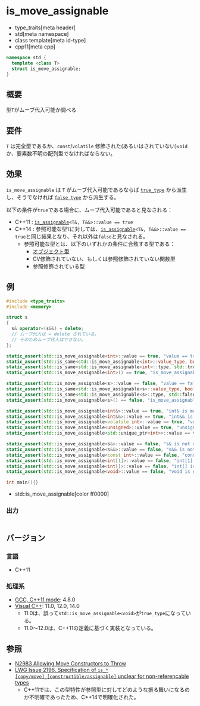 # is_move_assignable
* type_traits[meta header]
* std[meta namespace]
* class template[meta id-type]
* cpp11[meta cpp]

```cpp
namespace std {
  template <class T>
  struct is_move_assignable;
}
```

## 概要
型`T`がムーブ代入可能か調べる


## 要件
`T` は完全型であるか、`const`/`volatile` 修飾された(あるいはされていない)`void` か、要素数不明の配列型でなければならない。


## 効果
`is_move_assignable` は `T` がムーブ代入可能であるならば [`true_type`](true_type.md) から派生し、そうでなければ [`false_type`](false_type.md) から派生する。

以下の条件が`true`である場合に、ムーブ代入可能であると見なされる：

- C++11 : [`is_assignable`](is_assignable.md)`<T&, T&&>::value == true`
- C++14 : 参照可能な型`T`に対しては、[`is_assignable`](is_assignable.md)`<T&, T&&>::value == true`と同じ結果となり、それ以外は`false`と見なされる。
    - 参照可能な型とは、以下のいずれかの条件に合致する型である：
        - [オブジェクト型](is_object.md)
        - CV修飾されていない、もしくは参照修飾されていない関数型
        - 参照修飾されている型

## 例
```cpp
#include <type_traits>
#include <memory>

struct s
{
  s& operator=(s&&) = delete;
  // ムーブ代入は = delete されている。
  // そのためムーブ代入はできない。
};

static_assert(std::is_move_assignable<int>::value == true, "value == true, int is move assignable");
static_assert(std::is_same<std::is_move_assignable<int>::value_type, bool>::value, "value_type == bool");
static_assert(std::is_same<std::is_move_assignable<int>::type, std::true_type>::value, "type == true_type");
static_assert(std::is_move_assignable<int>() == true, "is_move_assignable<int>() == true");

static_assert(std::is_move_assignable<s>::value == false, "value == false, s is not move assignable");
static_assert(std::is_same<std::is_move_assignable<s>::value_type, bool>::value, "value_type == bool");
static_assert(std::is_same<std::is_move_assignable<s>::type, std::false_type>::value, "type == false_type");
static_assert(std::is_move_assignable<s>() == false, "is_move_assignable<int>() == false");

static_assert(std::is_move_assignable<int&>::value == true, "int& is move assignable");
static_assert(std::is_move_assignable<int&&>::value == true, "int&& is move assignable");
static_assert(std::is_move_assignable<volatile int>::value == true, "volatile int is move assignable");
static_assert(std::is_move_assignable<unsigned>::value == true, "unsigned is move assignable");
static_assert(std::is_move_assignable<std::unique_ptr<int>>::value == true, "std::unique_ptr<int> is move assignable");

static_assert(std::is_move_assignable<s&>::value == false, "s& is not move assignable");
static_assert(std::is_move_assignable<s&&>::value == false, "s&& is not move assignable");
static_assert(std::is_move_assignable<const int>::value == false, "const int is not move assignable");
static_assert(std::is_move_assignable<int[1]>::value == false, "int[1] is not move assignable");
static_assert(std::is_move_assignable<int[]>::value == false, "int[] is not move assignable");
static_assert(std::is_move_assignable<void>::value == false, "void is not move assignable");

int main(){}
```
* std::is_move_assignable[color ff0000]

### 出力
```
```

## バージョン
### 言語
- C++11

### 処理系
- [GCC, C++11 mode](/implementation.md#gcc): 4.8.0
- [Visual C++](/implementation.md#visual_cpp): 11.0, 12.0, 14.0
	- 11.0は、誤って`std::is_move_assignable<void>`が`true_type`になっている。
	- 11.0～12.0は、C++11の定義に基づく実装となっている。


## 参照
- [N2983 Allowing Move Constructors to Throw](http://www.open-std.org/jtc1/sc22/wg21/docs/papers/2009/n2983.html)
- [LWG Issue 2196. Specification of `is_*[copy/move]_[constructible/assignable]` unclear for non-referencable types](http://www.open-std.org/jtc1/sc22/wg21/docs/lwg-defects.html#2196)
    - C++11では、この型特性が参照型に対してどのような振る舞いになるのか不明確であったため、C++14で明確化された。


